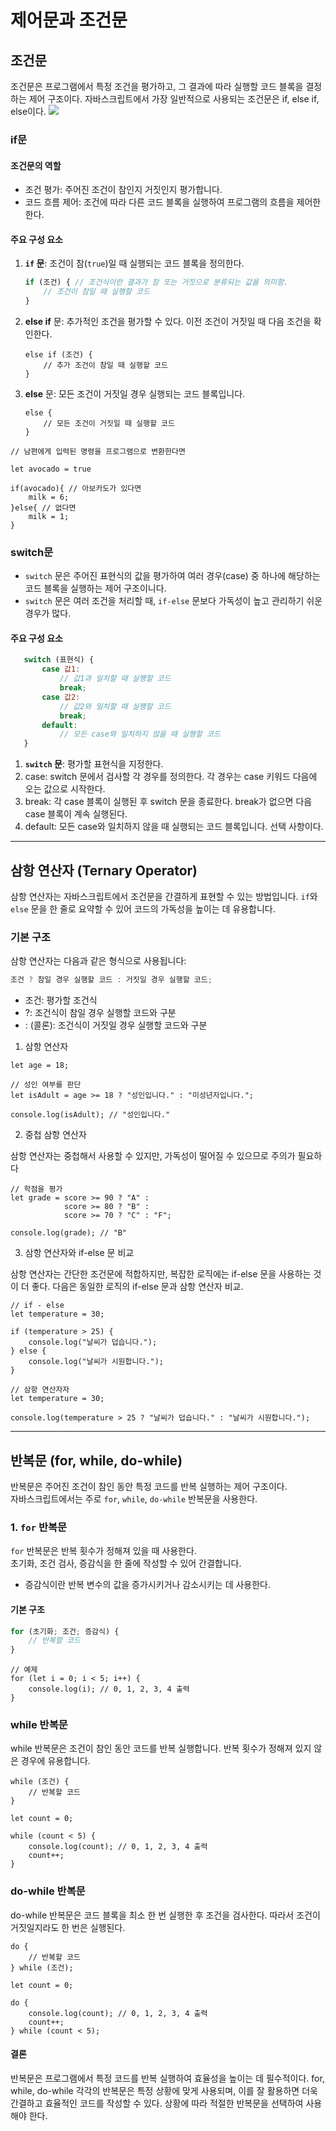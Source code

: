# 제어문과 조건문

## 조건문
조건문은 프로그램에서 특정 조건을 평가하고, 그 결과에 따라 실행할 코드 블록을 결정하는 제어 구조이다. 자바스크립트에서 가장 일반적으로 사용되는 조건문은 if, else if, else이다.
<img src="../00_img/조건문.jpg"/>

### if문 
#### 조건문의 역할

- 조건 평가: 주어진 조건이 참인지 거짓인지 평가합니다.
- 코드 흐름 제어: 조건에 따라 다른 코드 블록을 실행하여 프로그램의 흐름을 제어한한다.

#### 주요 구성 요소
1. **`if` 문**: 조건이 참(`true`)일 때 실행되는 코드 블록을 정의한다.
   ```javascript
   if (조건) { // 조건식이란 결과가 참 또는 거짓으로 분류되는 값을 의미함.
       // 조건이 참일 때 실행할 코드
   }
   ```
2. **else if** 문: 추가적인 조건을 평가할 수 있다. 이전 조건이 거짓일 때 다음 조건을 확인한다.
    ```
    else if (조건) {
        // 추가 조건이 참일 때 실행할 코드
    }
    ```

3. **else** 문: 모든 조건이 거짓일 경우 실행되는 코드 블록입니다.

    ```
    else {
        // 모든 조건이 거짓일 때 실행할 코드
    }
    ```


```
// 남편에게 입력된 명령을 프로그램으로 변환한다면

let avocado = true

if(avocado){ // 아보카도가 있다면
    milk = 6;
}else{ // 없다면
    milk = 1;
}
```


### switch문
- `switch` 문은 주어진 표현식의 값을 평가하여 여러 경우(case) 중 하나에 해당하는 코드 블록을 실행하는 제어 구조이니다.
- `switch` 문은 여러 조건을 처리할 때, `if-else` 문보다 가독성이 높고 관리하기 쉬운 경우가 많다.

#### 주요 구성 요소
```javascript
   switch (표현식) {
       case 값1:
           // 값1과 일치할 때 실행할 코드
           break;
       case 값2:
           // 값2와 일치할 때 실행할 코드
           break;
       default:
           // 모든 case와 일치하지 않을 때 실행할 코드
   }
```

1. **`switch` 문**: 평가할 표현식을 지정한다.
2. case: switch 문에서 검사할 각 경우를 정의한다. 각 경우는 case 키워드 다음에 오는 값으로 시작한다.
3. break: 각 case 블록이 실행된 후 switch 문을 종료한다. break가 없으면 다음 case 블록이 계속 실행된다.
4. default: 모든 case와 일치하지 않을 때 실행되는 코드 블록입니다. 선택 사항이다.

------

## 삼항 연산자 (Ternary Operator)

삼항 연산자는 자바스크립트에서 조건문을 간결하게 표현할 수 있는 방법입니다. `if`와 `else` 문을 한 줄로 요약할 수 있어 코드의 가독성을 높이는 데 유용합니다.

### 기본 구조

삼항 연산자는 다음과 같은 형식으로 사용됩니다:

```javascript
조건 ? 참일 경우 실행할 코드 : 거짓일 경우 실행할 코드;
```

- 조건: 평가할 조건식
- ?: 조건식이 참일 경우 실행할 코드와 구분
- : (콜론): 조건식이 거짓일 경우 실행할 코드와 구분

1. 삼항 연산자
```
let age = 18;

// 성인 여부를 판단
let isAdult = age >= 18 ? "성인입니다." : "미성년자입니다.";

console.log(isAdult); // "성인입니다."
```

2. 중첩 삼항 연산자

삼항 연산자는 중첩해서 사용할 수 있지만, 가독성이 떨어질 수 있으므로 주의가 필요하다
```
// 학점을 평가
let grade = score >= 90 ? "A" :
            score >= 80 ? "B" :
            score >= 70 ? "C" : "F";

console.log(grade); // "B"

```

3. 삼항 연산자와 if-else 문 비교

삼항 연산자는 간단한 조건문에 적합하지만, 복잡한 로직에는 if-else 문을 사용하는 것이 더 좋다. 다음은 동일한 로직의 if-else 문과 삼항 연산자 비교.

```
// if - else
let temperature = 30;

if (temperature > 25) {
    console.log("날씨가 덥습니다.");
} else {
    console.log("날씨가 시원합니다.");
}
```

```
// 삼항 연산자자
let temperature = 30;

console.log(temperature > 25 ? "날씨가 덥습니다." : "날씨가 시원합니다.");
```



---------------

## 반복문 (for, while, do-while)
반복문은 주어진 조건이 참인 동안 특정 코드를 반복 실행하는 제어 구조이다. <br>
자바스크립트에서는 주로 `for`, `while`, `do-while` 반복문을 사용한다.

### 1. `for` 반복문

`for` 반복문은 반복 횟수가 정해져 있을 때 사용한다.<br>
초기화, 조건 검사, 증감식을 한 줄에 작성할 수 있어 간결합니다.
- 증감식이란 반복 변수의 값을 증가시키거나 감소시키는 데 사용한다.

#### 기본 구조
```javascript
for (초기화; 조건; 증감식) {
    // 반복할 코드
}
```
``` 
// 예제 
for (let i = 0; i < 5; i++) {
    console.log(i); // 0, 1, 2, 3, 4 출력
}
```


###  while 반복문
while 반복문은 조건이 참인 동안 코드를 반복 실행합니다. 반복 횟수가 정해져 있지 않은 경우에 유용합니다.

```
while (조건) {
    // 반복할 코드
}
```
```
let count = 0;

while (count < 5) {
    console.log(count); // 0, 1, 2, 3, 4 출력
    count++;
}
```

### do-while 반복문
do-while 반복문은 코드 블록을 최소 한 번 실행한 후 조건을 검사한다. 따라서 조건이 거짓일지라도 한 번은 실행된다.

```
do {
    // 반복할 코드
} while (조건);
```

```
let count = 0;

do {
    console.log(count); // 0, 1, 2, 3, 4 출력
    count++;
} while (count < 5);
```


#### 결론
반복문은 프로그램에서 특정 코드를 반복 실행하여 효율성을 높이는 데 필수적이다. for, while, do-while 각각의 반복문은 특정 상황에 맞게 사용되며, 이를 잘 활용하면 더욱 간결하고 효율적인 코드를 작성할 수 있다. 상황에 따라 적절한 반복문을 선택하여 사용해야 한다.



